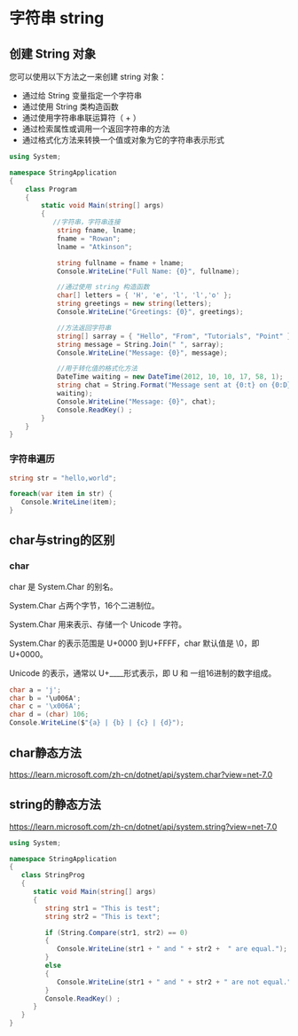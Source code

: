 # 字符串 string

## 创建 String 对象
您可以使用以下方法之一来创建 string 对象：
- 通过给 String 变量指定一个字符串
- 通过使用 String 类构造函数
- 通过使用字符串串联运算符（ + ）
- 通过检索属性或调用一个返回字符串的方法
- 通过格式化方法来转换一个值或对象为它的字符串表示形式

```csharp
using System;

namespace StringApplication
{
    class Program
    {
        static void Main(string[] args)
        {
           //字符串，字符串连接
            string fname, lname;
            fname = "Rowan";
            lname = "Atkinson";

            string fullname = fname + lname;
            Console.WriteLine("Full Name: {0}", fullname);

            //通过使用 string 构造函数
            char[] letters = { 'H', 'e', 'l', 'l','o' };
            string greetings = new string(letters);
            Console.WriteLine("Greetings: {0}", greetings);

            //方法返回字符串
            string[] sarray = { "Hello", "From", "Tutorials", "Point" };
            string message = String.Join(" ", sarray);
            Console.WriteLine("Message: {0}", message);

            //用于转化值的格式化方法
            DateTime waiting = new DateTime(2012, 10, 10, 17, 58, 1);
            string chat = String.Format("Message sent at {0:t} on {0:D}",
            waiting);
            Console.WriteLine("Message: {0}", chat);
            Console.ReadKey() ;
        }
    }
}
```

### 字符串遍历

```csharp
string str = "hello,world";

foreach(var item in str) {
   Console.WriteLine(item);
}
```

## char与string的区别

### char
char 是 System.Char 的别名。

System.Char 占两个字节，16个二进制位。

System.Char 用来表示、存储一个 Unicode 字符。

System.Char 的表示范围是 U+0000 到U+FFFF，char 默认值是 \0，即 U+0000。

Unicode 的表示，通常以 U+____形式表示，即 U 和 一组16进制的数字组成。

```csharp
char a = 'j';
char b = '\u006A';
char c = '\x006A';
char d = (char) 106;
Console.WriteLine($"{a} | {b} | {c} | {d}");
```

## char静态方法

https://learn.microsoft.com/zh-cn/dotnet/api/system.char?view=net-7.0

## string的静态方法

https://learn.microsoft.com/zh-cn/dotnet/api/system.string?view=net-7.0

```csharp
using System;

namespace StringApplication
{
   class StringProg
   {
      static void Main(string[] args)
      {
         string str1 = "This is test";
         string str2 = "This is text";

         if (String.Compare(str1, str2) == 0)
         {
            Console.WriteLine(str1 + " and " + str2 +  " are equal.");
         }
         else
         {
            Console.WriteLine(str1 + " and " + str2 + " are not equal.");
         }
         Console.ReadKey() ;
      }
   }
}
```

